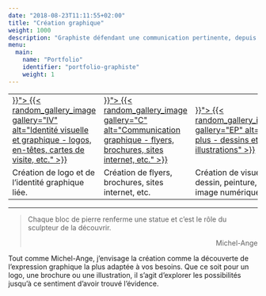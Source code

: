 ```yaml
---
date: "2018-08-23T11:11:55+02:00"
title: "Création graphique"
weight: 1000
description: "Graphiste défendant une communication pertinente, depuis la reflexion sur le message, jusqu'à la création de votre logo et des visuels constituant votre identité, je conçois tous les supports imprimés et numériques nécessaires à votre communication. Ayant une grande prédilection pour le dessin manuel, je donne également des cours de dessin particuliers."
menu:
  main:
    name: "Portfolio"
    identifier: "portfolio-graphiste"
    weight: 1
---
```


<table class="identitevisuelle" title="graphisme">
<tr><td>
  <a href="{{< relref "identite-visuelle.md" >}}">
  {{< random_gallery_image gallery="IV" alt="Identité visuelle et graphique - logos, en-têtes, cartes de visite, etc." >}}
  </a>
</td><td>
  <a href="{{< relref "typo-et-edition.md" >}}">
  {{< random_gallery_image gallery="C" alt="Communication graphique - flyers, brochures, sites internet, etc." >}}
  </a>
</td><td>
  <a href="{{< relref "en-plus.md" >}}">
  {{< random_gallery_image gallery="EP" alt="En plus - dessins et illustrations" >}}
  </a>
</td></tr>
<tr>
<td class="textaccueil">Création de logo et de l’identité graphique liée.</td>
<td class="textaccueil">Création de flyers, brochures, sites internet, etc.</td>
<td class="textaccueil">Création de visuels – dessin, peinture, image numérique, etc.</td>
</tr>
</table>
 

---

> Chaque bloc de pierre renferme une statue et c’est le rôle du sculpteur de la découvrir.
> <p style="text-align: right;">Michel-Ange</p>

Tout comme Michel-Ange, j’envisage la création comme la découverte de l’expression graphique la plus adaptée à vos besoins. Que ce soit pour un logo, une brochure ou une illustration, il s’agit d’explorer les possibilités jusqu’à ce sentiment d’avoir trouvé l’évidence.
